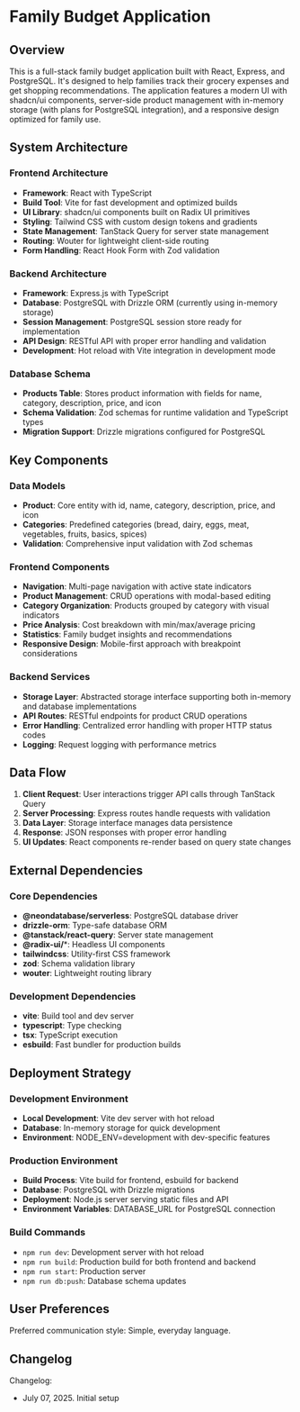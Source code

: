 # Family Budget Application

## Overview

This is a full-stack family budget application built with React, Express, and PostgreSQL. It's designed to help families track their grocery expenses and get shopping recommendations. The application features a modern UI with shadcn/ui components, server-side product management with in-memory storage (with plans for PostgreSQL integration), and a responsive design optimized for family use.

## System Architecture

### Frontend Architecture
- **Framework**: React with TypeScript
- **Build Tool**: Vite for fast development and optimized builds
- **UI Library**: shadcn/ui components built on Radix UI primitives
- **Styling**: Tailwind CSS with custom design tokens and gradients
- **State Management**: TanStack Query for server state management
- **Routing**: Wouter for lightweight client-side routing
- **Form Handling**: React Hook Form with Zod validation

### Backend Architecture
- **Framework**: Express.js with TypeScript
- **Database**: PostgreSQL with Drizzle ORM (currently using in-memory storage)
- **Session Management**: PostgreSQL session store ready for implementation
- **API Design**: RESTful API with proper error handling and validation
- **Development**: Hot reload with Vite integration in development mode

### Database Schema
- **Products Table**: Stores product information with fields for name, category, description, price, and icon
- **Schema Validation**: Zod schemas for runtime validation and TypeScript types
- **Migration Support**: Drizzle migrations configured for PostgreSQL

## Key Components

### Data Models
- **Product**: Core entity with id, name, category, description, price, and icon
- **Categories**: Predefined categories (bread, dairy, eggs, meat, vegetables, fruits, basics, spices)
- **Validation**: Comprehensive input validation with Zod schemas

### Frontend Components
- **Navigation**: Multi-page navigation with active state indicators
- **Product Management**: CRUD operations with modal-based editing
- **Category Organization**: Products grouped by category with visual indicators
- **Price Analysis**: Cost breakdown with min/max/average pricing
- **Statistics**: Family budget insights and recommendations
- **Responsive Design**: Mobile-first approach with breakpoint considerations

### Backend Services
- **Storage Layer**: Abstracted storage interface supporting both in-memory and database implementations
- **API Routes**: RESTful endpoints for product CRUD operations
- **Error Handling**: Centralized error handling with proper HTTP status codes
- **Logging**: Request logging with performance metrics

## Data Flow

1. **Client Request**: User interactions trigger API calls through TanStack Query
2. **Server Processing**: Express routes handle requests with validation
3. **Data Layer**: Storage interface manages data persistence
4. **Response**: JSON responses with proper error handling
5. **UI Updates**: React components re-render based on query state changes

## External Dependencies

### Core Dependencies
- **@neondatabase/serverless**: PostgreSQL database driver
- **drizzle-orm**: Type-safe database ORM
- **@tanstack/react-query**: Server state management
- **@radix-ui/***: Headless UI components
- **tailwindcss**: Utility-first CSS framework
- **zod**: Schema validation library
- **wouter**: Lightweight routing library

### Development Dependencies
- **vite**: Build tool and dev server
- **typescript**: Type checking
- **tsx**: TypeScript execution
- **esbuild**: Fast bundler for production builds

## Deployment Strategy

### Development Environment
- **Local Development**: Vite dev server with hot reload
- **Database**: In-memory storage for quick development
- **Environment**: NODE_ENV=development with dev-specific features

### Production Environment
- **Build Process**: Vite build for frontend, esbuild for backend
- **Database**: PostgreSQL with Drizzle migrations
- **Deployment**: Node.js server serving static files and API
- **Environment Variables**: DATABASE_URL for PostgreSQL connection

### Build Commands
- `npm run dev`: Development server with hot reload
- `npm run build`: Production build for both frontend and backend
- `npm run start`: Production server
- `npm run db:push`: Database schema updates

## User Preferences

Preferred communication style: Simple, everyday language.

## Changelog

Changelog:
- July 07, 2025. Initial setup